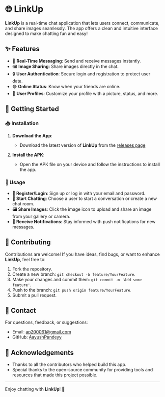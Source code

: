 # 🌐 LinkUp

**LinkUp** is a real-time chat application that lets users connect, communicate, and share images seamlessly. The app offers a clean and intuitive interface designed to make chatting fun and easy!

## ✨ Features

- 💬 **Real-Time Messaging**: Send and receive messages instantly.
- 🖼️ **Image Sharing**: Share images directly in the chat.
- 🔒 **User Authentication**: Secure login and registration to protect user data.
- 🟢 **Online Status**: Know when your friends are online.
- 👤 **User Profiles**: Customize your profile with a picture, status, and more.

## 🚀 Getting Started

### 📥 Installation

1. **Download the App**:

   - Download the latest version of **LinkUp** from the [releases page](https://github.com/aayushpandeyy/linkup_app/releases)

2. **Install the APK**:

   - Open the APK file on your device and follow the instructions to install the app.

### 📱 Usage

- **🔐 Register/Login**: Sign up or log in with your email and password.
- **💬 Start Chatting**: Choose a user to start a conversation or create a new chat room.
- **🖼️ Share Images**: Click the image icon to upload and share an image from your gallery or camera.
- **🔔 Receive Notifications**: Stay informed with push notifications for new messages.

## 🤝 Contributing

Contributions are welcome! If you have ideas, find bugs, or want to enhance **LinkUp**, feel free to:

1. Fork the repository.
2. Create a new branch: `git checkout -b feature/YourFeature`.
3. Make your changes and commit them: `git commit -m 'Add some feature'`.
4. Push to the branch: `git push origin feature/YourFeature`.
5. Submit a pull request.

## 📧 Contact

For questions, feedback, or suggestions:

- Email: [ap200061@gmail.com](mailto:ap200061@gmail.com)
- GitHub: [AayushPandeyy](https://github.com/AayushPandeyy)

## 🙏 Acknowledgements

- Thanks to all the contributors who helped build this app.
- Special thanks to the open-source community for providing tools and resources that made this project possible.

---

Enjoy chatting with **LinkUp**! 🚀

